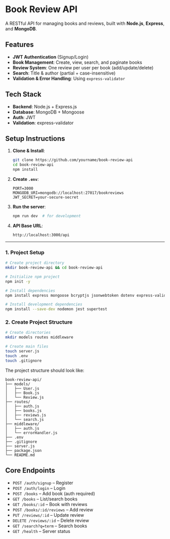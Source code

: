 # Book Review API

A RESTful API for managing books and reviews, built with **Node.js**, **Express**, and **MongoDB**.

## Features

* **JWT Authentication** (Signup/Login)
* **Book Management**: Create, view, search, and paginate books
* **Review System**: One review per user per book (add/update/delete)
* **Search**: Title & author (partial + case-insensitive)
* **Validation & Error Handling**: Using `express-validator`

## Tech Stack

* **Backend**: Node.js + Express.js
* **Database**: MongoDB + Mongoose
* **Auth**: JWT
* **Validation**: express-validator

## Setup Instructions

1. **Clone & Install**:

   ```bash
   git clone https://github.com/yourname/book-review-api
   cd book-review-api
   npm install
   ```

2. **Create `.env`**:

   ```
   PORT=3000
   MONGODB_URI=mongodb://localhost:27017/bookreviews
   JWT_SECRET=your-secure-secret
   ```

3. **Run the server**:

   ```bash
   npm run dev  # for development
   ```

4. **API Base URL**:

   ```
   http://localhost:3000/api
   ```

---

### 1. Project Setup

```bash
# Create project directory
mkdir book-review-api && cd book-review-api

# Initialize npm project
npm init -y

# Install dependencies
npm install express mongoose bcryptjs jsonwebtoken dotenv express-validator cors helmet express-rate-limit

# Install development dependencies
npm install --save-dev nodemon jest supertest
```

### 2. Create Project Structure

```bash
# Create directories
mkdir models routes middleware

# Create main files
touch server.js
touch .env
touch .gitignore
```

The project structure should look like:
```
book-review-api/
├── models/
│   ├── User.js
│   ├── Book.js
│   └── Review.js
├── routes/
│   ├── auth.js
│   ├── books.js
│   ├── reviews.js
│   └── search.js
├── middleware/
│   ├── auth.js
│   └── errorHandler.js
├── .env
├── .gitignore
├── server.js
├── package.json
└── README.md
```

## Core Endpoints

* `POST /auth/signup` – Register
* `POST /auth/login` – Login
* `POST /books` – Add book (auth required)
* `GET /books` – List/search books
* `GET /books/:id` – Book with reviews
* `POST /books/:id/reviews` – Add review
* `PUT /reviews/:id` – Update review
* `DELETE /reviews/:id` – Delete review
* `GET /search?q=term` – Search books
* `GET /health` – Server status

